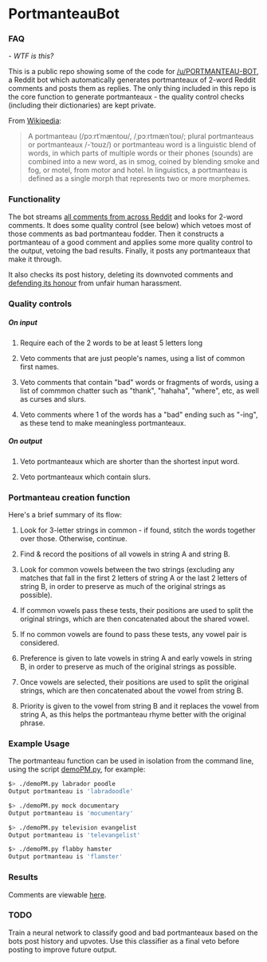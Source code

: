 # PortmanteauBot

### FAQ

*- WTF is this?*

This is a public repo showing some of the code for [/u/PORTMANTEAU-BOT](www.reddit.com/u/PORTMANTEAU-BOT), a Reddit bot which automatically generates portmanteaux of 2-word Reddit comments and posts them as replies. The only thing included in this repo is the core function to generate portmanteaux - the quality control checks (including their dictionaries) are kept private.

From [Wikipedia](https://en.wikipedia.org/wiki/Portmanteau):

> A portmanteau (/pɔːrtˈmæntoʊ/, /ˌpɔːrtmænˈtoʊ/; plural portmanteaus or portmanteaux /-ˈtoʊz/) or portmanteau word is a linguistic blend of words, in which parts of multiple words or their phones (sounds) are combined into a new word, as in smog, coined by blending smoke and fog, or motel, from motor and hotel. In linguistics, a portmanteau is defined as a single morph that represents two or more morphemes.

### Functionality

The bot streams [all comments from across Reddit](https://www.reddit.com/r/all/comments/) and looks for 2-word comments. It does some quality control (see below) which vetoes most of those comments as bad portmanteau fodder. Then it constructs a portmanteau of a good comment and applies some more quality control to the output, vetoing the bad results. Finally, it posts any portmanteaux that make it through.

It also checks its post history, deleting its downvoted comments and [defending its honour](https://www.reddit.com/r/movies/comments/7383ja/new_actors_who_will_become_big_in_the_next_510/dnokcd4/?context=3) from unfair human harassment.


### Quality controls

##### On input

1. Require each of the 2 words to be at least 5 letters long

2. Veto comments that are just people's names, using a list of common first names.

3. Veto comments that contain "bad" words or fragments of words, using a list of commmon chatter such as "thank", "hahaha", "where", etc, as well as curses and slurs.

4. Veto comments where 1 of the words has a "bad" ending such as "-ing", as these tend to make meaningless portmanteaux.

##### On output

1. Veto portmanteaux which are shorter than the shortest input word.

2. Veto portmanteaux which contain slurs.


### Portmanteau creation function

Here's a brief summary of its flow:

1. Look for 3-letter strings in common - if found, stitch the words together over those. Otherwise, continue.

2. Find & record the positions of all vowels in string A and string B.

3. Look for common vowels between the two strings (excluding any matches that fall in the first 2 letters of string A or the last 2 letters of string B, in order to preserve as much of the original strings as possible).

4. If common vowels pass these tests, their positions are used to split the original strings, which are then concatenated about the shared vowel.

5. If no common vowels are found to pass these tests, any vowel pair is considered.

6. Preference is given to late vowels in string A and early vowels in string B, in order to preserve as much of the original strings as possible.

7. Once vowels are selected, their positions are used to split the original strings, which are then concatenated about the vowel from string B.

8. Priority is given to the vowel from string B and it replaces the vowel from string A, as this helps the portmanteau rhyme better with the original phrase.


### Example Usage

The portmanteau function can be used in isolation from the command line, using the script [demoPM.py](demoPM.py), for example:

```bash
$> ./demoPM.py labrador poodle
Output portmanteau is 'labradoodle'
```

```bash
$> ./demoPM.py mock documentary
Output portmanteau is 'mocumentary'
```

```bash
$> ./demoPM.py television evangelist
Output portmanteau is 'televangelist'
```

```bash
$> ./demoPM.py flabby hamster
Output portmanteau is 'flamster'
```


### Results

Comments are viewable [here](https://www.reddit.com/user/PORTMANTEAU-BOT/comments).


### TODO

Train a neural network to classify good and bad portmanteaux based on the bots post history and upvotes. Use this classifier as a final veto before posting to improve future output.
